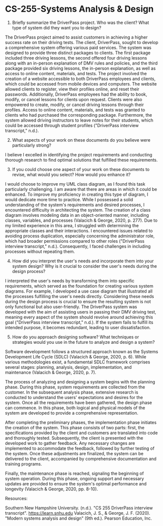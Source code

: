 # CS-255-Systems Analysis & Design 

1. Briefly summarize the DriverPass project. Who was the client? What type of system did they want you to design?

The DriverPass project aimed to assist customers in achieving a higher success rate on their driving tests. The client, DriverPass, sought to develop a comprehensive system offering various paid services. The system was designed to provide three distinct packages to clients. The first package included three driving lessons, the second offered four driving lessons along with an in-person explanation of DMV rules and policies, and the third package provided six driving lessons, the in-person explanation, as well as access to online content, materials, and tests. The project involved the creation of a website accessible to both DriverPass employees and clients, which could be accessed from mobile devices and computers. The website allowed clients to register, view their profiles online, and reset their passwords. Additionally, DriverPass employees had the ability to book, modify, or cancel lessons for clients upon request. Clients were also empowered to create, modify, or cancel driving lessons through their profiles. Access to online content, materials, and tests was granted to clients who had purchased the corresponding package. Furthermore, the system allowed driving instructors to leave notes for their students, which could be accessed through student profiles ("DriverPass interview transcript," n.d.).

2. What aspects of your work on these documents do you believe were particularly strong?

I believe I excelled in identifying the project requirements and conducting thorough research to find optimal solutions that fulfilled these requirements.

3. If you could choose one aspect of your work on these documents to revise, what would you select? How would you enhance it?

I would choose to improve my UML class diagram, as I found this task particularly challenging. I am aware that there are areas in which it could be enhanced. To improve my proficiency in creating this type of diagram, I would dedicate more time to practice. While I possessed a solid understanding of the system's requirements and desired processes, I encountered difficulty in architecting the system. The creation of a class diagram involves modeling data in an object-oriented manner, including classes, variables, and processes (Valacich & George, 2020, p. 277). Due to my limited experience in this area, I struggled with determining the appropriate classes and their interactions. I encountered issues related to avoiding process duplication, especially concerning the administrator role, which had broader permissions compared to other roles ("DriverPass interview transcript," n.d.). Consequently, I faced challenges in including processes without repeating them.

4. How did you interpret the user's needs and incorporate them into your system design? Why is it crucial to consider the user's needs during the design process?

I interpreted the user's needs by transforming them into specific requirements, which served as the foundation for creating various system diagrams. For example, I developed a use case diagram that illustrated all the processes fulfilling the user's needs directly. Considering these needs during the design process is crucial to ensure the resulting system is not only functional but also user-friendly. The DriverPass system was developed with the aim of assisting users in passing their DMV driving test, meaning every aspect of the system should revolve around achieving this goal ("DriverPass interview transcript," n.d.). If the system fails to fulfill its intended purpose, it becomes redundant, leading to user dissatisfaction.  

5. How do you approach designing software? What techniques or strategies would you use in the future to analyze and design a system?

Software development follows a structured approach known as the Systems Development Life Cycle (SDLC) (Valacich & George, 2020, p. 6). While various methodologies exist, a fundamental SDLC framework comprises several stages: planning, analysis, design, implementation, and maintenance (Valacich & George, 2020, p. 7).

The process of analyzing and designing a system begins with the planning phase. During this phase, system requirements are collected from the customer. In the subsequent analysis phase, extensive research is conducted to understand the users' expectations and desires for the system. Once all the requirements have been gathered, the design phase can commence. In this phase, both logical and physical models of the system are developed to provide a comprehensive representation.

After completing the preliminary phases, the implementation phase initiates the creation of the system. This phase consists of two parts: first, the specifications provided by the client and customers are translated into code and thoroughly tested. Subsequently, the client is presented with the developed work to gather feedback. Any necessary changes are implemented to accommodate the feedback, followed by further testing of the system. Once these adjustments are finalized, the system can be delivered to the client, accompanied by comprehensive documentation and training programs.

Finally, the maintenance phase is reached, signaling the beginning of system operation. During this phase, ongoing support and necessary updates are provided to ensure the system's optimal performance and longevity (Valacich & George, 2020, pp. 8-10).

Resources: 

Southern New Hampshire University. (n.d.). "CS 255 DriverPass interview transcript". https://learn.snhu.edu
Valacich, J. S., & George, J. F. (2020). "Modern systems analysis and design" (9th ed.). Pearson Education, Inc.
 
